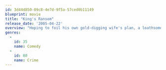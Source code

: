 ```yaml
---
id: 3d44d850-09c8-4e7d-9f5a-57ced0b11149
blueprint: movie
title: "King's Ransom"
release_date: '2005-04-22'
overview: "Hoping to foil his own gold-digging wife's plan, a loathsome businessman arranges his own kidnapping, only to realize that there are plenty of other people interested in his wealth as well."
genres:
  -
    id: 35
    name: Comedy
  -
    id: 80
    name: Crime
---
```


